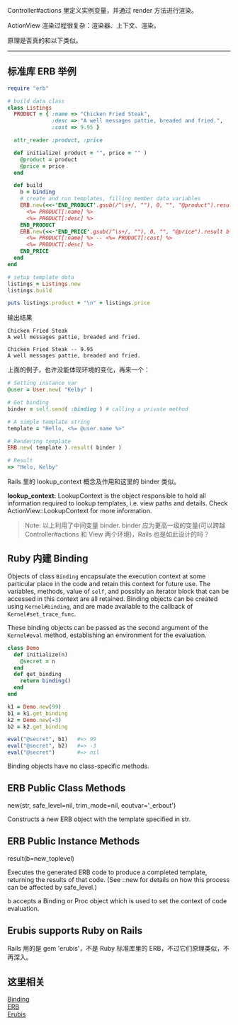 Controller#actions 里定义实例变量，并通过 render 方法进行渲染。

ActionView 渲染过程很复杂：渲染器、上下文、渲染。

原理是否真的和以下类似。

---

## 标准库 ERB 举例

```ruby
require "erb"

# build data class
class Listings
  PRODUCT = { :name => "Chicken Fried Steak",
              :desc => "A well messages pattie, breaded and fried.",
              :cost => 9.95 }

  attr_reader :product, :price

  def initialize( product = "", price = "" )
    @product = product
    @price = price
  end

  def build
    b = binding
    # create and run templates, filling member data variables
    ERB.new(<<-'END_PRODUCT'.gsub(/^\s+/, ""), 0, "", "@product").result b
      <%= PRODUCT[:name] %>
      <%= PRODUCT[:desc] %>
    END_PRODUCT
    ERB.new(<<-'END_PRICE'.gsub(/^\s+/, ""), 0, "", "@price").result b
      <%= PRODUCT[:name] %> -- <%= PRODUCT[:cost] %>
      <%= PRODUCT[:desc] %>
    END_PRICE
  end
end

# setup template data
listings = Listings.new
listings.build

puts listings.product + "\n" + listings.price
```

输出结果

```
Chicken Fried Steak
A well messages pattie, breaded and fried.

Chicken Fried Steak -- 9.95
A well messages pattie, breaded and fried.
```

上面的例子，也许没能体现环境的变化，再来一个：

```ruby
# Setting instance var
@user = User.new( "Kelby" )

# Get binding
binder = self.send( :binding ) # calling a private method

# A simple template string
template = "Hello, <%= @user.name %>"

# Rendering template
ERB.new( template ).result( binder )

# Result
=> "Helo, Kelby"
```

Rails 里的 lookup_context 概念及作用和这里的 binder 类似。

**lookup_context:** LookupContext is the object responsible to hold all information required to lookup templates, i.e. view paths and details. Check ActionView::LookupContext for more information.

> Note: 以上利用了中间变量 binder. binder 应为更高一级的变量(可以跨越 Controller#actions 和 View 两个环境)，Rails 也是如此设计的吗？

## Ruby 内建 Binding

Objects of class `Binding` encapsulate the execution context at some particular place in the code and retain this context for future use. The variables, methods, value of `self`, and possibly an iterator block that can be accessed in this context are all retained. Binding objects can be created using `Kernel#binding`, and are made available to the callback of     `Kernel#set_trace_func`.

These binding objects can be passed as the second argument of the `Kernel#eval` method, establishing an environment for the evaluation.

```ruby
class Demo
  def initialize(n)
    @secret = n
  end
  def get_binding
    return binding()
  end
end

k1 = Demo.new(99)
b1 = k1.get_binding
k2 = Demo.new(-3)
b2 = k2.get_binding

eval("@secret", b1)   #=> 99
eval("@secret", b2)   #=> -3
eval("@secret")       #=> nil
```

Binding objects have no class-specific methods.

## ERB Public Class Methods
new(str, safe_level=nil, trim_mode=nil, eoutvar='_erbout')

Constructs a new ERB object with the template specified in str.

## ERB Public Instance Methods

result(b=new_toplevel)

Executes the generated ERB code to produce a completed template, returning the results of that code. (See ::new for details on how this process can be affected by safe_level.)

b accepts a Binding or Proc object which is used to set the context of code evaluation.

## Erubis supports Ruby on Rails

Rails 用的是 gem 'erubis'，不是 Ruby 标准库里的 ERB，不过它们原理类似，不再深入。

## 这里相关

[Binding](http://ruby-doc.org/core-2.1.2/Binding.html)<br>
[ERB](http://www.ruby-doc.org/stdlib-2.1.2/libdoc/erb/rdoc/index.html)<br>
[Erubis](https://github.com/genki/erubis)

